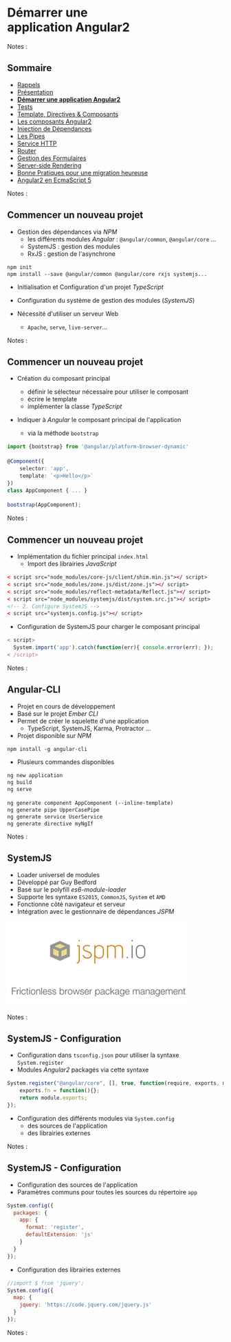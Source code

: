 # Démarrer une<br>application Angular2

<!-- .slide: class="page-title" -->

Notes :



## Sommaire

<!-- .slide: class="toc" -->

- [Rappels](#/1)
- [Présentation](#/2)
- **[Démarrer une application Angular2](#/3)**
- [Tests](#/4)
- [Template, Directives & Composants](#/5)
- [Les composants Angular2](#/6)
- [Injection de Dépendances](#/7)
- [Les Pipes](#/8)
- [Service HTTP](#/9)
- [Router](#/10)
- [Gestion des Formulaires](#/11)
- [Server-side Rendering](#/12)
- [Bonne Pratiques pour une migration heureuse](#/13)
- [Angular2 en EcmaScript 5](#/14)

Notes :



## Commencer un nouveau projet

- Gestion des dépendances via *NPM*
  - les différents modules *Angular* : `@angular/common`, `@angular/core` ...
  - SystemJS : gestion des modules
  - RxJS : gestion de l'asynchrone

```shell
npm init
npm install --save @angular/common @angular/core rxjs systemjs...
```

- Initialisation et Configuration d'un projet *TypeScript*
- Configuration du système de gestion des modules (*SystemJS*)

- Nécessité d'utiliser un serveur Web
  - `Apache`, `serve`, `live-server`...

Notes :



## Commencer un nouveau projet

- Création du composant principal
  - définir le sélecteur nécessaire pour utiliser le composant
  - écrire le template
  - implémenter la classe *TypeScript*

- Indiquer à *Angular* le composant principal de l'application
  - via la méthode `bootstrap`

```typescript
import {bootstrap} from '@angular/platform-browser-dynamic'

@Component({
    selector: 'app',
    template: `<p>Hello</p>`
})
class AppComponent { ... }

bootstrap(AppComponent);
```

Notes :



## Commencer un nouveau projet

- Implémentation du fichier principal `index.html`
  - Import des librairies *JavaScript*

```html
< script src="node_modules/core-js/client/shim.min.js"></ script>
< script src="node_modules/zone.js/dist/zone.js"></ script>
< script src="node_modules/reflect-metadata/Reflect.js"></ script>
< script src="node_modules/systemjs/dist/system.src.js"></ script>
<!-- 2. Configure SystemJS -->
< script src="systemjs.config.js"></ script>
```

  - Configuration de SystemJS pour charger le composant principal

```javascript
< script>
  System.import('app').catch(function(err){ console.error(err); });
< /script>
```

Notes :



## Angular-CLI

- Projet en cours de développement
- Basé sur le projet *Ember CLI*
- Permet de créer le squelette d'une application
  - TypeScript, SystemJS, Karma, Protractor ...
- Projet disponible sur *NPM*

```shell
npm install -g angular-cli
```

- Plusieurs commandes disponibles

```shell
ng new application
ng build
ng serve

ng generate component AppComponent (--inline-template)
ng generate pipe UpperCasePipe
ng generate service UserService
ng generate directive myNgIf
```


Notes :



## SystemJS

- Loader universel de modules
- Développé par Guy Bedford
- Basé sur le polyfill *es6-module-loader*
- Supporte les syntaxe `ES2015`, `CommonJS`, `System` et `AMD`
- Fonctionne côté navigateur et serveur
- Intégration avec le gestionnaire de dépendances *JSPM*

![SystemJS](ressources/jspmio.png "SystemJS")

Notes :



## SystemJS - Configuration

- Configuration dans `tsconfig.json` pour utiliser la syntaxe `System.register`
- Modules *Angular2* packagés via cette syntaxe
```javascript
System.register("@angular/core", [], true, function(require, exports, module){
    exports.fn = function(){};
    return module.exports;
});
```

- Configuration des différents modules via `System.config`
  - des sources de l'application
  - des librairies externes

Notes :



## SystemJS - Configuration

- Configuration des sources de l'application
- Paramètres communs pour toutes les sources du répertoire `app`

```javascript
System.config({
  packages: {
    app: {
      format: 'register',
      defaultExtension: 'js'
    }
  }
});
```

- Configuration des librairies externes

```javascript
//import $ from 'jquery';
System.config({
  map: {
    jquery: 'https://code.jquery.com/jquery.js'
  }
});
```

Notes :



<!-- .slide: class="page-questions" -->



<!-- .slide: class="page-tp1" -->
